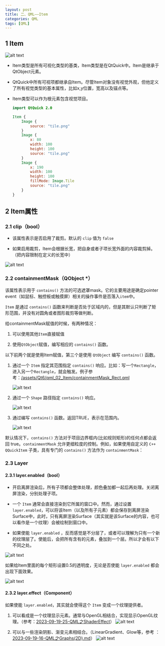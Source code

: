 ```yaml
---
layout: post
title: 二、QML——Item
categories: QML
tags: [QML]
---
```


## 1 Item

![alt text](/assets/Qt6/qml_02_Item/image/image-4.png)

- Item类型是所有可视化类型的基类，Item类型是在QtQuick中。Item是继承于QtObject元素。

- QtQuick中所有可视项都继承自Item。尽管Item对象没有视觉外观，但他定义了所有视觉类型的基本属性，比如x,y位置，宽高以及锚点等。

- Item类型可以作为根元素包含视觉项目。


  ```qml
  import QtQuick 2.0

  Item {
      Image {
          source: "tile.png"
      }
      Image {
          x: 80
          width: 100
          height: 100
          source: "tile.png"
      }
      Image {
          x: 190
          width: 100
          height: 100
          fillMode: Image.Tile
          source: "tile.png"
      }
  }
  ```


## 2 Item属性

### 2.1 clip（bool）

- 该属性表示是否启用了裁剪。默认的 `clip` 值为 `false`

- 如果启用裁剪，Item会根据长宽，把自身或者子项长宽外面的内容裁剪掉。（把内容限制在定义的长宽中）

![alt text](/assets/Qt6/qml_02_Item/image/image.png)

### 2.2 containmentMask（QObject *）

该属性表示用于 `contains()` 方法的可选遮罩mask。它的主要用途是确定pointer event（如鼠标、触控板或触摸屏）相关的操作事件是否落入`item`中。

`Item` 是通过 `contains()` 函数来判断是否处于区域内的，但是其默认只判断了矩形范围，并没有对圆角或者图形裁剪等做判断。

给containmentMask赋值的时候，有两种情况：

1. 可以使用其他`Item`直接赋值

2. 使用`QtObject`赋值，编写相应的 `contains()` 函数。

以下前两个就是使用Item赋值，第三个是使用 `QtObject` 编写 `contains()` 函数。

1. 通过一个 `Item` 指定其范围指定 `contains()` 响应。比如：写一个`Rectangle`，进入另一个`Rectangle`，就会触发。例子参考：[/assets/Qt6/qml_02_Item/containmentMask_Rect.qml](/assets/Qt6/qml_02_Item/containmentMask_Rect.qml)

    ![alt text](/assets/Qt6/qml_02_Item/image/image-1.png)

2. 通过一个 `Shape` 路径指定 `contains()` 响应。
   
    ![alt text](/assets/Qt6/qml_02_Item/image/image-3.png)

3. 通过编写 `contains()` 函数。返回TRUE，表示在范围内。
    
    ![alt text](/assets/Qt6/qml_02_Item/image/image-2.png)


默认情况下，`contains()` 方法对于项目边界框内(比如规则矩形)的任何点都会返回 true。`containmentMask` 允许更细粒度的控制。例如，如果使用自定义的 `C++ QQuickItem` 子类，具有专门的 `contains()` 方法作为 `containmentMask`：

### 2.3 Layer

#### 2.3.1 layer.enabled（bool）

- 开启离屏渲染后，所有子项都会整体处理，颜色叠加都一起后再处理。关闭离屏渲染，分别处理子项。

- 一个 `Item` 通常会直接渲染到它所属的窗口中。然而，通过设置 `layer.enabled`，可以将该Item（以及所有子元素）都会保存到离屏渲染Surface中，此时，只有离屏渲染Surface（其实就是该Surface的内容，也可以看作是一个纹理）会被绘制到窗口中。

- 如果使能 `layer.enabled` ，反而感觉是不分层了，或者可以理解为只有一个新的纹理层了。使能后，会把所有含有的元素，叠加到一个层。所以才会有以下不同之处。

![alt text](/assets/Qt6/qml_02_Item/image/image-5.png)

如果给Item里面的每个矩形设置0.5的透明度，无论是否使能 `layer.enabled` 都会出现下面效果。

![alt text](/assets/Qt6/qml_02_Item/image/image-6.png)

#### 2.3.2 layer.effect（Component）

如果使能 `layer.enabled`，其实就会使得这个 `Item` 变成一个纹理提供者。

1. 可以看成是一个纹理显示元素。通常与OpenGL相结合，实现显示OpenGL纹理。（参考：[2023-09-19-25-QML之ShaderEffect](./2023-09-19-25-QML之ShaderEffect.md)）
![alt text](/assets/Qt6/qml_02_Item/image/image-7.png)

2. 可以与一些渲染阴影、渐变元素相结合。（LinearGradient、Glow等，参考 ：[2023-09-19-16-QML之Graphs(2D).md](./2023-09-19-16-QML之Graphs(2D).md)）
![alt text](/assets/Qt6/qml_02_Item/image/image-8.png)
